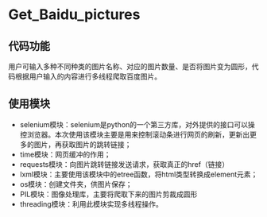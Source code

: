 # Get_Baidu_pictures
## 代码功能
用户可输入多种不同种类的图片名称、对应的图片数量、是否将图片变为圆形，代码根据用户输入的内容进行多线程爬取百度图片。
## 使用模块
- selenium模块：selenium是python的一个第三方库，对外提供的接口可以操控浏览器。本次使用该模块主要是用来控制滚动条进行网页的刷新，更新出更多的图片，再获取图片的跳转链接；
- time模块：网页缓冲的作用；
- requests模块：向图片跳转链接发送请求，获取真正的href（链接）
- lxml模块：主要使用该模块中的etree函数，将html类型转换成element元素；
- os模块：创建文件夹，供图片保存；
- PIL模块：图像处理库，主要将爬取下来的图片剪裁成圆形
- threading模块：利用此模块实现多线程操作。
